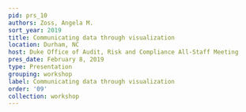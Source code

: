 ```yaml
---
pid: prs_10
authors: Zoss, Angela M.
sort_year: 2019
title: Communicating data through visualization
location: Durham, NC
host: Duke Office of Audit, Risk and Compliance All-Staff Meeting
pres_date: February 8, 2019
type: Presentation
grouping: workshop
label: Communicating data through visualization
order: '09'
collection: workshop
---
```

